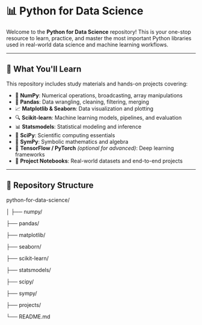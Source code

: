 # 📊 Python for Data Science

Welcome to the **Python for Data Science** repository! This is your one-stop resource to learn, practice, and master the most important Python libraries used in real-world data science and machine learning workflows.

---

## 🚀 What You'll Learn

This repository includes study materials and hands-on projects covering:

- 📐 **NumPy**: Numerical operations, broadcasting, array manipulations
- 🧾 **Pandas**: Data wrangling, cleaning, filtering, merging
- 📈 **Matplotlib & Seaborn**: Data visualization and plotting
- 🔍 **Scikit-learn**: Machine learning models, pipelines, and evaluation
- 📊 **Statsmodels**: Statistical modeling and inference
- 🧪 **SciPy**: Scientific computing essentials
- 🧮 **SymPy**: Symbolic mathematics and algebra
- 🧠 **TensorFlow / PyTorch** *(optional for advanced)*: Deep learning frameworks
- 📂 **Project Notebooks**: Real-world datasets and end-to-end projects

---

## 📂 Repository Structure

python-for-data-science/

│
├── numpy/

├── pandas/

├── matplotlib/

├── seaborn/

├── scikit-learn/

├── statsmodels/

├── scipy/

├── sympy/

├── projects/

└── README.md
